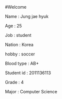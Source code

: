 #Welcome

Name : Jung jae hyuk

Age : 25

Job : student

Nation : Korea

hobby : soccer

Blood type : AB+

Student id : 2011136113

Grade : 4

Major : Computer Science